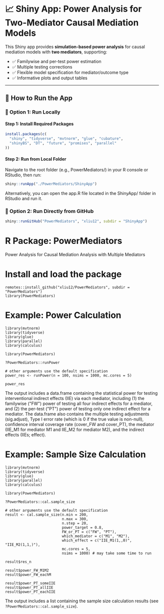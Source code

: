 # 📈 Shiny App: Power Analysis for Two-Mediator Causal Mediation Models

This Shiny app provides **simulation-based power analysis** for causal mediation models with **two mediators**, supporting:

-   ✅ Familywise and per-test power estimation
-   ✅ Multiple testing corrections
-   ✅ Flexible model specification for mediator/outcome type
-   ✅ Informative plots and output tables

------------------------------------------------------------------------

## 🚀 How to Run the App

### 🔹 Option 1: Run Locally

#### Step 1: Install Required Packages

``` r
install.packages(c(
  "shiny", "tidyverse", "mvtnorm", "glue", "cubature",
  "shinyBS", "DT", "future", "promises", "parallel"
))
```

#### Step 2: Run from Local Folder

Navigate to the root folder (e.g., PowerMediators/) in your R console or RStudio, then run:


``` r
shiny::runApp("./PowerMediators/ShinyApp")
```
Alternatively, you can open the app.R file located in the ShinyApp/ folder in RStudio and run it.


### 🔹 Option 2: Run Directly from GitHub

``` r
shiny::runGitHub("PowerMediators", "xliu12", subdir = "ShinyApp")
```




# R Package: PowerMediators
Power Analysis for Causal Mediation Analysis with Multiple Mediators


# Install and load the package
```{r}
remotes::install_github("xliu12/PowerMediators", subdir = "PowerMediators")
library(PowerMediators)

```

# Example: Power Calculation

```{r}
library(mvtnorm)
library(tidyverse)
library(glue)
library(parallel)
library(calculus)

library(PowerMediators)

?PowerMediators::runPower

# other arguments use the default specification
power_res <- runPower(n = 100, nsims = 1000, mc.cores = 5)

power_res

```

The output includes a data.frame containing the statistical power for testing interventional indirect effects (IIE) via each mediator, including (1) the familywise ("FW") power of testing all four indirect effects for a mediator, and (2) the per-test ("PT") power of testing only one indirect effect for a mediator. The data.frame also contains the multiple testing adjustments (sig.adjust), Type I error rate (which is 0 if the true value is non-null), confidence interval coverage rate (cover_FW and cover_PT), the mediator (IIE_M1 for mediator M1 and IIE_M2 for mediator M2), and the indirect effects (IIEs; effect).


# Example: Sample Size Calculation

```{r}
library(mvtnorm)
library(tidyverse)
library(glue)
library(parallel)
library(calculus)

library(PowerMediators)

?PowerMediators::cal.sample_size

# other arguments use the default specification
result <- cal.sample_size(n.min = 200, 
                          n.max = 300, 
                          n.step = 20, 
                          power_target = 0.8,
                          FW_or_PT = c("FW", "PT"),
                          which_mediator = c("M1", "M2"),
                          which_effect = c("IIE_M1(1,,0)", "IIE_M2(1,1,)"),
                          mc.cores = 5, 
                          nsims = 1000) # may take some time to run 

result$res_n

result$power_FW_M1M2
result$power_FW_eachM

result$power_PT_someIIE
result$power_PT_allIIE
result$power_PT_eachIIE

```

The output includes a list containing the sample size calculation results (see `?PowerMediators::cal.sample_size`).



